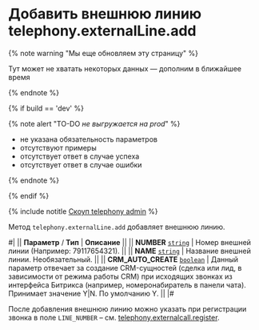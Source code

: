 # Добавить внешнюю линию telephony.externalLine.add

{% note warning "Мы еще обновляем эту страницу" %}

Тут может не хватать некоторых данных — дополним в ближайшее время

{% endnote %}

{% if build == 'dev' %}

{% note alert "TO-DO _не выгружается на prod_" %}

- не указана обязательность параметров
- отсутствуют примеры
- отсутствует ответ в случае успеха
- отсутствует ответ в случае ошибки

{% endnote %}

{% endif %}

{% include notitle [Скоуп telephony admin](./_includes/scope-telephony-admin.md) %}

Метод `telephony.externalLine.add` добавляет внешнюю линию.

#|
|| **Параметр** / **Тип** | **Описание** ||
|| **NUMBER** 
[`string`](../data-types.md) | Номер внешней линии (Например: 79117654321). ||
|| **NAME** 
[`string`](../data-types.md) | Название внешней линии. Необязательный. ||
|| **CRM_AUTO_CREATE** 
[`boolean`](../data-types.md) | Данный параметр отвечает за создание CRM-сущностей (сделка или лид, в зависимости от режима работы CRM) при исходящих звонках из интерфейса Битрикса (например, номеронабиратель в панели чата). Принимает значение Y\|N. По умолчанию Y. ||
|#

После добавления внешнюю линию можно указать при регистрации звонка в поле `LINE_NUMBER` – см. [telephony.externalcall.register](telephony-external-call-register.md).

